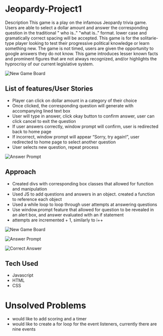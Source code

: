 # Jeopardy-Project1

Description
This game is a play on the infamous Jeopardy trivia game. Users are able to select a dollar amount and answer the corresponding question in the traditional " who is.." "what is.." format. lower case and gramatically correct spacing will be accepted. This game is for the solitarie-type player looking to test their progressive political knowledge or learn something new. The game is not timed, users are given the opportunity to google answers they do not know. This game introduces lesser known facts and prominent figures that are not always recognized, and/or highlights the hyprocrisy of our current legislative system.

![New Game Board](https://user-images.githubusercontent.com/43379089/47569851-baaf1b00-d902-11e8-9688-f6aff704532d.png)

## List of features/User Stories

- Player can click on dollar amount in a category of their choice
- Once clicked, the corresponding question will generate with accompanying lined text box
- User will type in answer, click okay button to confirm answer, user can click cancel to exit the question
- If user answers correctly, window prompt will confirm, user is redirected back to home page
- If incorrect, window prompt will appear “Sorry, try again!”, user redirected to home page to select another question
- User selects new question, repeat process

![Answer Prompt](https://user-images.githubusercontent.com/43379089/47569882-cb5f9100-d902-11e8-9f85-a2f4bd3e56f3.png)

## Approach

- Created divs with corresponding box classes that allowed for function and manipulation
- Used JS to add questions and answers in an object. created a function to reference each object
- Used a while loop to loop through user attempts at answering questions
- Use window.prompt feature that allowed for question to be revealed in an alert box, and answer evaluated with an if statement
- attempts are incremented + 1, similarly to i++

![New Game Board](https://user-images.githubusercontent.com/43379089/47569851-baaf1b00-d902-11e8-9688-f6aff704532d.png)

![Answer Prompt](https://user-images.githubusercontent.com/43379089/47569882-cb5f9100-d902-11e8-9f85-a2f4bd3e56f3.png)

![Correct Answer](https://user-images.githubusercontent.com/43379089/47569923-d9151680-d902-11e8-8b41-bf4b8cfb094a.png)

## Tech Used

- Javascript
- HTML
- CSS

# Unsolved Problems

- would like to add scoring and a timer
- would like to create a for loop for the event listeners, currently there are nine events
